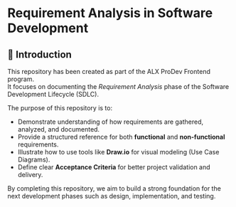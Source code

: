 # Requirement Analysis in Software Development

## 📘 Introduction
This repository has been created as part of the ALX ProDev Frontend program.  
It focuses on documenting the *Requirement Analysis* phase of the Software Development Lifecycle (SDLC).

The purpose of this repository is to:
- Demonstrate understanding of how requirements are gathered, analyzed, and documented.
- Provide a structured reference for both **functional** and **non-functional** requirements.
- Illustrate how to use tools like **Draw.io** for visual modeling (Use Case Diagrams).
- Define clear **Acceptance Criteria** for better project validation and delivery.

By completing this repository, we aim to build a strong foundation for the next development phases such as design, implementation, and testing.
